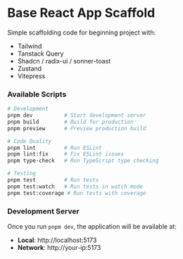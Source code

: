 # Base React App Scaffold

Simple scaffolding code for beginning project with:

- Tailwind
- Tanstack Query
- Shadcn / radix-ui / sonner-toast
- Zustand
- Vitepress


### Available Scripts

```bash
# Development
pnpm dev          # Start development server
pnpm build        # Build for production
pnpm preview      # Preview production build

# Code Quality
pnpm lint         # Run ESLint
pnpm lint:fix     # Fix ESLint issues
pnpm type-check   # Run TypeScript type checking

# Testing
pnpm test         # Run tests
pnpm test:watch   # Run tests in watch mode
pnpm test:coverage # Run tests with coverage
```

### Development Server

Once you run `pnpm dev`, the application will be available at:
- **Local**: http://localhost:5173
- **Network**: http://your-ip:5173